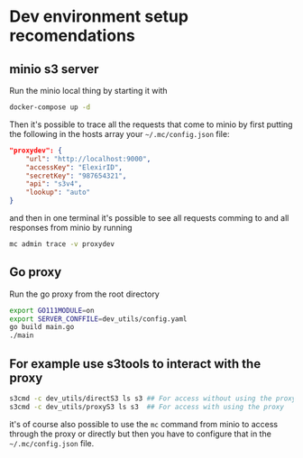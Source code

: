 # Dev environment setup recomendations

## minio s3 server

Run the minio local thing by starting it with

```bash
docker-compose up -d
```

Then it's possible to trace all the requests that come to minio by first
putting the following in the hosts array your `~/.mc/config.json` file:

```json
"proxydev": {
    "url": "http://localhost:9000",
    "accessKey": "ElexirID",
    "secretKey": "987654321",
    "api": "s3v4",
    "lookup": "auto"
}
```

and then in one terminal it's possible to see all requests comming to and all
responses from minio by running

```bash
mc admin trace -v proxydev
```

## Go proxy

Run the go proxy from the root directory

```bash
export GO111MODULE=on
export SERVER_CONFFILE=dev_utils/config.yaml
go build main.go
./main
```

## For example use s3tools to interact with the proxy

```bash
s3cmd -c dev_utils/directS3 ls s3 ## For access without using the proxy
s3cmd -c dev_utils/proxyS3 ls s3  ## For access with using the proxy
```

it's of course also possible to use the `mc` command from minio to access
through the proxy or directly but then you have to configure that in the
`~/.mc/config.json` file.

